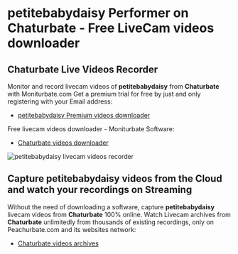 # petitebabydaisy Performer on Chaturbate - Free LiveCam videos downloader

## Chaturbate Live Videos Recorder

Monitor and record livecam videos of **petitebabydaisy** from **Chaturbate** with Moniturbate.com
Get a premium trial for free by just and only registering with your Email address:
* [petitebabydaisy Premium videos downloader](https://moniturbate.com/request-demo-licence-key.html)

Free livecam videos downloader - Moniturbate Software:
* [Chaturbate videos downloader](https://moniturbate.com/moniturbate-download-software.html)

![petitebabydaisy livecam videos recorder](https://peachurnet.com/templates/moniturbate-software.png)


## Capture petitebabydaisy videos from the Cloud and watch your recordings on Streaming

Without the need of downloading a software, capture **petitebabydaisy** livecam videos from **Chaturbate** 100% online.
Watch Livecam archives from **Chaturbate** unlimitedly from thousands of existing recordings, only on Peachurbate.com and its websites network:
* [Chaturbate videos archives](https://peachurnet.com/)